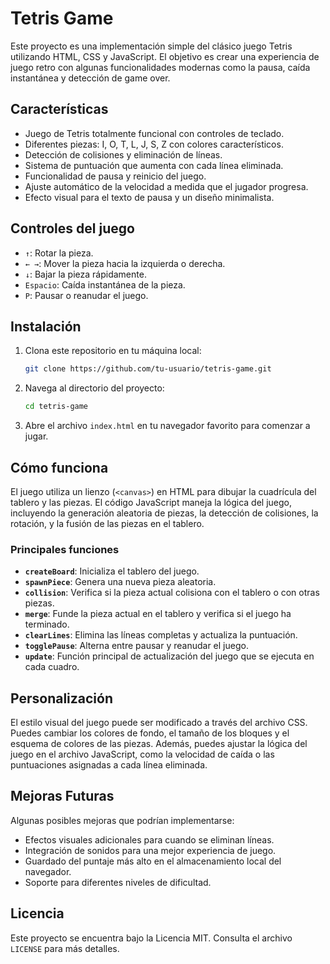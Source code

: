 # Tetris Game

Este proyecto es una implementación simple del clásico juego Tetris utilizando HTML, CSS y JavaScript. El objetivo es crear una experiencia de juego retro con algunas funcionalidades modernas como la pausa, caída instantánea y detección de game over.

## Características

- Juego de Tetris totalmente funcional con controles de teclado.
- Diferentes piezas: I, O, T, L, J, S, Z con colores característicos.
- Detección de colisiones y eliminación de líneas.
- Sistema de puntuación que aumenta con cada línea eliminada.
- Funcionalidad de pausa y reinicio del juego.
- Ajuste automático de la velocidad a medida que el jugador progresa.
- Efecto visual para el texto de pausa y un diseño minimalista.

## Controles del juego

- `↑`: Rotar la pieza.
- `← →`: Mover la pieza hacia la izquierda o derecha.
- `↓`: Bajar la pieza rápidamente.
- `Espacio`: Caída instantánea de la pieza.
- `P`: Pausar o reanudar el juego.

## Instalación

1. Clona este repositorio en tu máquina local:
   ```bash
   git clone https://github.com/tu-usuario/tetris-game.git
   ```
2. Navega al directorio del proyecto:
   ```bash
   cd tetris-game
   ```
3. Abre el archivo `index.html` en tu navegador favorito para comenzar a jugar.

## Cómo funciona

El juego utiliza un lienzo (`<canvas>`) en HTML para dibujar la cuadrícula del tablero y las piezas. El código JavaScript maneja la lógica del juego, incluyendo la generación aleatoria de piezas, la detección de colisiones, la rotación, y la fusión de las piezas en el tablero.

### Principales funciones

- **`createBoard`**: Inicializa el tablero del juego.
- **`spawnPiece`**: Genera una nueva pieza aleatoria.
- **`collision`**: Verifica si la pieza actual colisiona con el tablero o con otras piezas.
- **`merge`**: Funde la pieza actual en el tablero y verifica si el juego ha terminado.
- **`clearLines`**: Elimina las líneas completas y actualiza la puntuación.
- **`togglePause`**: Alterna entre pausar y reanudar el juego.
- **`update`**: Función principal de actualización del juego que se ejecuta en cada cuadro.

## Personalización

El estilo visual del juego puede ser modificado a través del archivo CSS. Puedes cambiar los colores de fondo, el tamaño de los bloques y el esquema de colores de las piezas. Además, puedes ajustar la lógica del juego en el archivo JavaScript, como la velocidad de caída o las puntuaciones asignadas a cada línea eliminada.

## Mejoras Futuras

Algunas posibles mejoras que podrían implementarse:
- Efectos visuales adicionales para cuando se eliminan líneas.
- Integración de sonidos para una mejor experiencia de juego.
- Guardado del puntaje más alto en el almacenamiento local del navegador.
- Soporte para diferentes niveles de dificultad.

## Licencia

Este proyecto se encuentra bajo la Licencia MIT. Consulta el archivo `LICENSE` para más detalles.

